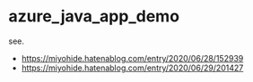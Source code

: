 # azure_java_app_demo

see. 

- https://miyohide.hatenablog.com/entry/2020/06/28/152939
- https://miyohide.hatenablog.com/entry/2020/06/29/201427
